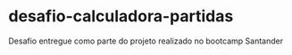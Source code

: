 # desafio-calculadora-partidas
Desafio entregue como parte do projeto realizado no bootcamp Santander

